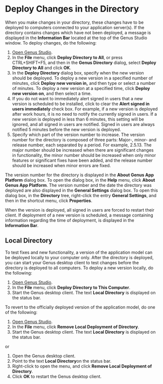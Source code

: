 # Deploy Changes in the Directory

When you make changes in your directory, these changes have to be deployed to computers connected to your application server(s). If the directory contains changes which have not been deployed, a message is displayed in the **Information Bar** located at the top of the Genus Studio window. To deploy changes, do the following:

1.  [Open Genus Studio](how-to-open-genus-studio.md).
2.  In the **File** menu, click **Deploy Directory to All**, or press CTRL+SHIFT+F5, and then in the **Genus Directory** dialog, select **Deploy Directory to All** and click **OK**.
3.  In the **Deploy Directory** dialog box, specify when the new version should be deployed. To deploy a new version in a specified number of minutes, click **Deploy new version in,** and then type or select a number of minutes. To deploy a new version at a specified time, click **Deploy new version on**, and then select a time.
4.  If you do not want to immediately alert signed in users that a new version is scheduled to be installed, click to clear the **Alert signed in users immediately** check box. For example, if a new version is deployed after work hours, it is no need to notify the currently signed in users. If a new version is deployed in less than 6 minutes, this setting will be ignored, and all signed in users are notified. Signed in users are always notified 5 minutes before the new version is deployed.
5.  Specify which part of the version number to increase. The version number for the directory is composed of three parts: Major-, minor- and release number, each separated by a period. For example, 2.5.13\. The major number should be increased when there are significant changes in functionality, the minor number should be increased when only minor features or significant fixes have been added, and the release number should be increased when minor errors are fixed.

The version number for the directory is displayed in the **About Genus App Platform** dialog box. To open the dialog box, in the **Help** menu, click **About Genus App Platform**. The version number and the date the directory was deployed are also displayed in the **General Settings** dialog box. To open this dialog box, in the **Directory** tree, right-click the entry **General Settings**, and then in the shortcut menu, click **Properties**.

When the version is deployed, all signed in users are forced to restart their client. If deployment of a new version is scheduled, a message containing information regarding the time of deployment, is displayed in the **Information Bar**.


## Local Directory

To test fixes and new functionality, a version of the application model can be deployed locally to your computer only. After the directory is deployed, you can start your Genus desktop client to test changes before the directory is deployed to all computers. To deploy a new version locally, do the following:

1.  [Open Genus Studio](how-to-open-genus-studio.md).
2.  In the **File** menu, click **Deploy Directory to This Computer**.
3.  Start the Genus desktop client. The text **Local Directory** is displayed on the status bar.

To revert to the officially deployed version of the application model, do one of the following:

1.  [Open Genus Studio](how-to-open-genus-studio.md).
2.  In the **File** menu, click **Remove Local Deployment of Directory**.
3.  Start the Genus desktop client. The text **Local Directory** is displayed on the status bar.

 or

1.  Open the Genus desktop client.
2.  Point to the text **Local Directory**on the status bar.
3.  Right-click to open the menu, and click **Remove Local Deployment of Directory**.
4.  Click **OK** to restart the Genus desktop client. 

